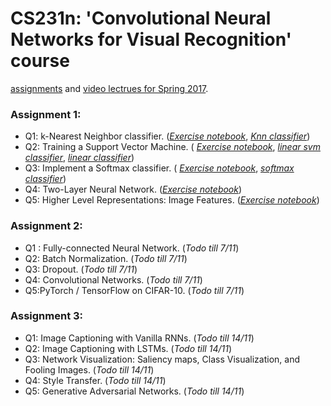 # CS231n: 'Convolutional Neural Networks for Visual Recognition' course

[assignments](https://cs231n.github.io) and [video lectrues for Spring 2017](https://www.youtube.com/playlist?list=PLC1qU-LWwrF64f4QKQT-Vg5Wr4qEE1Zxk).

### Assignment 1:
- Q1: k-Nearest Neighbor classifier. ([_Exercise notebook_](https://github.com/AviKogan/cs231n/blob/main/assignment1/knn.ipynb),
[_Knn classifier_](https://github.com/AviKogan/cs231n/blob/main/assignment1/cs231n/classifiers/k_nearest_neighbor.py))
- Q2: Training a Support Vector Machine. (
[_Exercise notebook_](https://github.com/AviKogan/cs231n/blob/main/assignment1/svm.ipynb), 
[_linear svm classifier_](https://github.com/AviKogan/cs231n/blob/main/assignment1/cs231n/classifiers/linear_svm.py), 
[_linear classifier_](https://github.com/AviKogan/cs231n/blob/main/assignment1/cs231n/classifiers/linear_classifier.py))
- Q3: Implement a Softmax classifier. (
[_Exercise notebook_](https://github.com/AviKogan/cs231n/blob/main/assignment1/softmax.ipynb), 
[_softmax classifier_](https://github.com/AviKogan/cs231n/blob/main/assignment1/cs231n/classifiers/softmax.py))
- Q4: Two-Layer Neural Network. (_[_Exercise notebook_](https://github.com/AviKogan/cs231n/blob/main/assignment1/two_layer_net.ipynb)_)
- Q5: Higher Level Representations: Image Features. (_[_Exercise notebook_](https://github.com/AviKogan/cs231n/blob/main/assignment1/features.ipynb)_)

### Assignment 2:
- Q1 : Fully-connected Neural Network. (_Todo till 7/11_)
- Q2: Batch Normalization. (_Todo till 7/11_)
- Q3: Dropout. (_Todo till 7/11_)
- Q4: Convolutional Networks. (_Todo till 7/11_)
- Q5:PyTorch / TensorFlow on CIFAR-10. (_Todo till 7/11_)

### Assignment 3:
- Q1: Image Captioning with Vanilla RNNs. (_Todo till 14/11_)
- Q2: Image Captioning with LSTMs. (_Todo till 14/11_)
- Q3: Network Visualization: Saliency maps, Class Visualization, and Fooling Images. (_Todo till 14/11_)
- Q4: Style Transfer. (_Todo till 14/11_)
- Q5: Generative Adversarial Networks. (_Todo till 14/11_)

